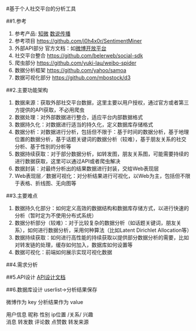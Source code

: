 #基于个人社交平台的分析工具

##1.参考
1. 参考产品: [知微](http://www.weiboreach.com)
[数说传播](http://t.datastory.com.cn)
2. 参考项目 https://github.com/j0h4x0r/SentimentMiner
3. 外部API部分 官方文档：如[微博开放平台](http://open.weibo.com/wiki/首页)
4. 社交平台整合 https://github.com/belerweb/social-sdk
5. 爬虫部分 https://github.com/yuki-lau/weibo-spider
6. 数据分析框架 https://github.com/yahoo/samoa
7. 数据可视化部分 https://github.com/mbostock/d3

##2.主要功能架构
1. 数据来源：获取外部社交平台数据，这里主要以用户授权，通过官方或者第三方提供的API获取，不必用爬虫
2. 数据处理：对外部数据进行整合，适应平台内部数据格式
3. 数据持久化：对数据进行适当的持久化，定义数据库存储格式
4. 数据分析：对数据进行分析，包括但不限于：基于时间的数据分析，基于地理位置的数据分析，基于话题关键词的数据分析（较难），基于朋友关系的社交分析、基于性别的分析等
5. 数据持续获取：对于部分数据分析，如转发图，朋友关系图，可能需要持续的进行数据获取，这里可以通过API或者爬虫解决
6. 数据封装：对最终分析出的结果数据进行封装，交给Web表现层
7. Web表现层／数据可视化：对分析结果进行可视化，以Web为主，包括但不限于表格、折线图、无向图等

##3.主要难点
1. 数据持久化部分：如何定义高效的数据结构和数据库存储方式，以进行快速的分析（暂时定为不使用分布式系统）
2. 数据分析部分（较难）：对于比较复杂的数据分析（如话题关键词，朋友关系），如何进行数据分析，采用何种算法（比如Latent Dirichlet Allocation等）
3. 数据持续获取：如何进行高性能的持续获取以提供部分数据分析的需要，比如对转发链的处理，缓存如何加入，数据库如何设置等
4. 数据可视化：前端如何展示实现可视化数据

##4.需求分析





##5.API设计
[API设计文档](./api.md)

##6.数据库设计
userlist->分析结果保存

微博作为 key
分析结果作为 value


用户信息 昵称 性别 ip位置 /关系/ 兴趣  
消息 转发数 评论数 点赞数 转发来源 

